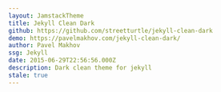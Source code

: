```yaml
---
layout: JamstackTheme
title: Jekyll Clean Dark
github: https://github.com/streetturtle/jekyll-clean-dark
demo: https://pavelmakhov.com/jekyll-clean-dark/
author: Pavel Makhov
ssg: Jekyll
date: 2015-06-29T22:56:56.000Z
description: Dark clean theme for jekyll
stale: true
---
```

